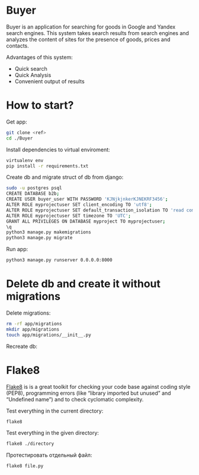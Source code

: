 # Buyer
Buyer is an application for searching for goods in Google and Yandex search engines. This system takes search results from search engines and analyzes the content of sites for the presence of goods, prices and contacts.

Advantages of this system:
- Quick search
- Quick Analysis
- Convenient output of results

# How to start?
Get app:
```sh
git clone <ref>
cd ./Buyer
```

Install dependencies to virtual enviroment:
```sh
virtualenv env
pip install -r requirements.txt
```

Create db and migrate struct of db from django:
```sh
sudo -u postgres psql
CREATE DATABASE b2b;
CREATE USER buyer_user WITH PASSWORD 'KJNjkjnkerKJNEKRF3456';
ALTER ROLE myprojectuser SET client_encoding TO 'utf8';
ALTER ROLE myprojectuser SET default_transaction_isolation TO 'read committed';
ALTER ROLE myprojectuser SET timezone TO 'UTC';
GRANT ALL PRIVILEGES ON DATABASE myproject TO myprojectuser;
\q
python3 manage.py makemigrations
python3 manage.py migrate
```

Run app:
```sh
python3 manage.py runserver 0.0.0.0:8000
```

# Delete db and create it without migrations
Delete migrations: 
```sh
rm -rf app/migrations
mkdir app/migrations
touch app/migrations/__init__.py
```
Recreate db:

# Flake8
[Flake8](https://flake8.pycqa.org/en/latest/#) is is a great toolkit for checking your code base against coding style (PEP8), programming errors (like “library imported but unused” and “Undefined name”) and to check cyclomatic complexity.

Test everything in the current directory:
```sh
flake8 
```

Test everything in the given directory:
```sh
flake8 ./directory
```

Протестировать отдельный файл:
```sh
flake8 file.py
```